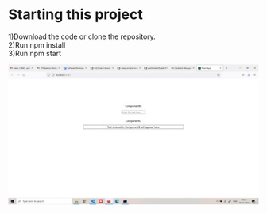 <h1>Starting this project</h1>

1)Download the code or clone the repository.<br>
2)Run npm install<br>
3)Run npm start<br>

<img src="./task-3.png" />
